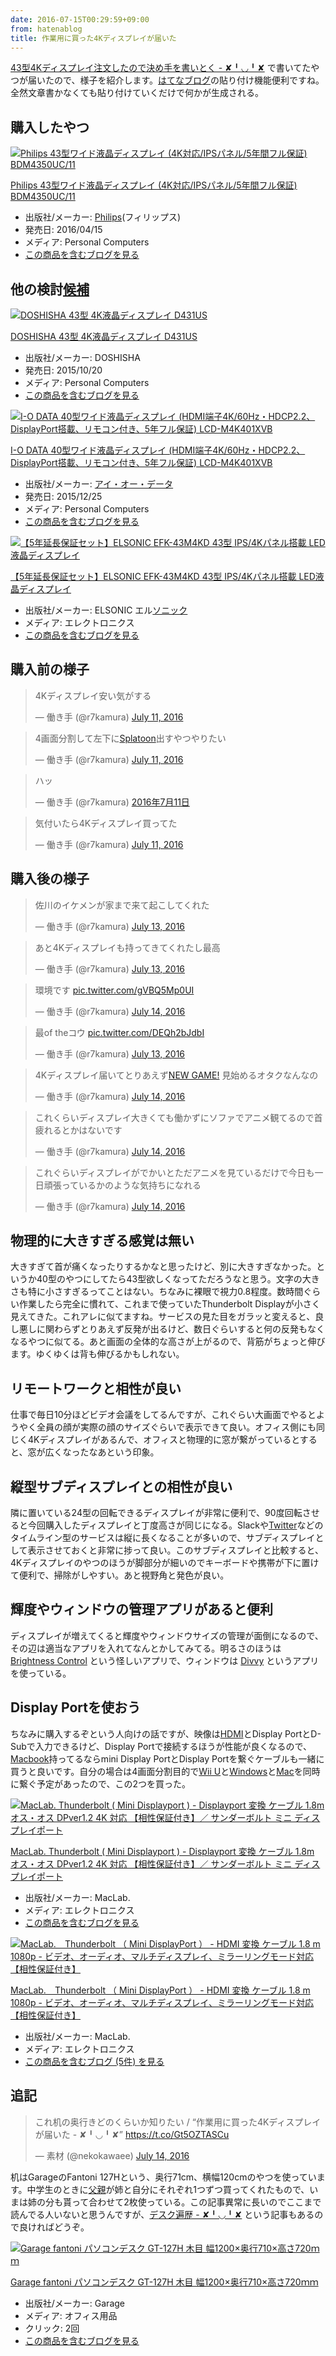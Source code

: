 ```yaml
---
date: 2016-07-15T00:29:59+09:00
from: hatenablog
title: 作業用に買った4Kディスプレイが届いた
---
```


<p><a href="http://r7kamura.hatenablog.com/entry/2016/07/12/042019">43型4Kディスプレイ注文したので決め手を書いとく - ✘╹◡╹✘</a> で書いてたやつが届いたので、様子を紹介します。<a class="keyword" href="http://d.hatena.ne.jp/keyword/%A4%CF%A4%C6%A4%CA%A5%D6%A5%ED%A5%B0">はてなブログ</a>の貼り付け機能便利ですね。全然文章書かなくても貼り付けていくだけで何かが生成される。</p>

<h2>購入したやつ</h2>

<p><div class="hatena-asin-detail"><a href="http://www.amazon.co.jp/exec/obidos/ASIN/B01D9FP20A/r7kamura-22/"><img src="http://ecx.images-amazon.com/images/I/51cWvwM7alL._SL160_.jpg" class="hatena-asin-detail-image" alt="Philips 43型ワイド液晶ディスプレイ (4K対応/IPSパネル/5年間フル保証) BDM4350UC/11" title="Philips 43型ワイド液晶ディスプレイ (4K対応/IPSパネル/5年間フル保証) BDM4350UC/11"></a><div class="hatena-asin-detail-info"><p class="hatena-asin-detail-title"><a href="http://www.amazon.co.jp/exec/obidos/ASIN/B01D9FP20A/r7kamura-22/">Philips 43型ワイド液晶ディスプレイ (4K対応/IPSパネル/5年間フル保証) BDM4350UC/11</a></p><ul><li><span class="hatena-asin-detail-label">出版社/メーカー:</span> <a class="keyword" href="http://d.hatena.ne.jp/keyword/Philips">Philips</a>(フィリップス)</li><li><span class="hatena-asin-detail-label">発売日:</span> 2016/04/15</li><li><span class="hatena-asin-detail-label">メディア:</span> Personal Computers</li><li><a href="http://d.hatena.ne.jp/asin/B01D9FP20A/r7kamura-22" target="_blank">この商品を含むブログを見る</a></li></ul></div><div class="hatena-asin-detail-foot"></div></div></p>

<h2>他の検討<a class="keyword" href="http://d.hatena.ne.jp/keyword/%B8%F5%CA%E4">候補</a></h2>

<p><div class="hatena-asin-detail"><a href="http://www.amazon.co.jp/exec/obidos/ASIN/B011AODN62/r7kamura-22/"><img src="http://ecx.images-amazon.com/images/I/51bM0S8BS1L._SL160_.jpg" class="hatena-asin-detail-image" alt="DOSHISHA 43型 4K液晶ディスプレイ D431US" title="DOSHISHA 43型 4K液晶ディスプレイ D431US"></a><div class="hatena-asin-detail-info"><p class="hatena-asin-detail-title"><a href="http://www.amazon.co.jp/exec/obidos/ASIN/B011AODN62/r7kamura-22/">DOSHISHA 43型 4K液晶ディスプレイ D431US</a></p><ul><li><span class="hatena-asin-detail-label">出版社/メーカー:</span> DOSHISHA</li><li><span class="hatena-asin-detail-label">発売日:</span> 2015/10/20</li><li><span class="hatena-asin-detail-label">メディア:</span> Personal Computers</li><li><a href="http://d.hatena.ne.jp/asin/B011AODN62/r7kamura-22" target="_blank">この商品を含むブログを見る</a></li></ul></div><div class="hatena-asin-detail-foot"></div></div></p>

<p><div class="hatena-asin-detail"><a href="http://www.amazon.co.jp/exec/obidos/ASIN/B018T5WQPE/r7kamura-22/"><img src="http://ecx.images-amazon.com/images/I/41NHrd%2BMZoL._SL160_.jpg" class="hatena-asin-detail-image" alt="I-O DATA 40型ワイド液晶ディスプレイ (HDMI端子4K/60Hz・HDCP2.2、DisplayPort搭載、リモコン付き、5年フル保証) LCD-M4K401XVB" title="I-O DATA 40型ワイド液晶ディスプレイ (HDMI端子4K/60Hz・HDCP2.2、DisplayPort搭載、リモコン付き、5年フル保証) LCD-M4K401XVB"></a><div class="hatena-asin-detail-info"><p class="hatena-asin-detail-title"><a href="http://www.amazon.co.jp/exec/obidos/ASIN/B018T5WQPE/r7kamura-22/">I-O DATA 40型ワイド液晶ディスプレイ (HDMI端子4K/60Hz・HDCP2.2、DisplayPort搭載、リモコン付き、5年フル保証) LCD-M4K401XVB</a></p><ul><li><span class="hatena-asin-detail-label">出版社/メーカー:</span> <a class="keyword" href="http://d.hatena.ne.jp/keyword/%A5%A2%A5%A4%A1%A6%A5%AA%A1%BC%A1%A6%A5%C7%A1%BC%A5%BF">アイ・オー・データ</a></li><li><span class="hatena-asin-detail-label">発売日:</span> 2015/12/25</li><li><span class="hatena-asin-detail-label">メディア:</span> Personal Computers</li><li><a href="http://d.hatena.ne.jp/asin/B018T5WQPE/r7kamura-22" target="_blank">この商品を含むブログを見る</a></li></ul></div><div class="hatena-asin-detail-foot"></div></div></p>

<p><div class="hatena-asin-detail"><a href="http://www.amazon.co.jp/exec/obidos/ASIN/B01B2LRRNI/r7kamura-22/"><img src="http://ecx.images-amazon.com/images/I/51h1mQ8tZTL._SL160_.jpg" class="hatena-asin-detail-image" alt="【5年延長保証セット】ELSONIC EFK-43M4KD 43型 IPS/4Kパネル搭載 LED液晶ディスプレイ" title="【5年延長保証セット】ELSONIC EFK-43M4KD 43型 IPS/4Kパネル搭載 LED液晶ディスプレイ"></a><div class="hatena-asin-detail-info"><p class="hatena-asin-detail-title"><a href="http://www.amazon.co.jp/exec/obidos/ASIN/B01B2LRRNI/r7kamura-22/">【5年延長保証セット】ELSONIC EFK-43M4KD 43型 IPS/4Kパネル搭載 LED液晶ディスプレイ</a></p><ul><li><span class="hatena-asin-detail-label">出版社/メーカー:</span> ELSONIC エル<a class="keyword" href="http://d.hatena.ne.jp/keyword/%A5%BD%A5%CB%A5%C3%A5%AF">ソニック</a></li><li><span class="hatena-asin-detail-label">メディア:</span> エレクトロニクス</li><li><a href="http://d.hatena.ne.jp/asin/B01B2LRRNI/r7kamura-22" target="_blank">この商品を含むブログを見る</a></li></ul></div><div class="hatena-asin-detail-foot"></div></div></p>

<h2>購入前の様子</h2>

<p><blockquote class="twitter-tweet" data-lang="HASH(0x9ee2eb8)"><p lang="ja" dir="ltr">4Kディスプレイ安い気がする</p>&mdash; 働き手 (@r7kamura) <a href="https://twitter.com/r7kamura/status/752522044483313664">July 11, 2016</a></blockquote><script async src="//platform.twitter.com/widgets.js" charset="utf-8"></script></p>

<p><blockquote class="twitter-tweet" data-lang="HASH(0x9ee2eb8)"><p lang="ja" dir="ltr">4画面分割して左下に<a class="keyword" href="http://d.hatena.ne.jp/keyword/Splatoon">Splatoon</a>出すやつやりたい</p>&mdash; 働き手 (@r7kamura) <a href="https://twitter.com/r7kamura/status/752523144112410624">July 11, 2016</a></blockquote><script async src="//platform.twitter.com/widgets.js" charset="utf-8"></script></p>

<p><blockquote class="twitter-tweet" data-lang="ja"><p lang="ja" dir="ltr">ハッ</p>&mdash; 働き手 (@r7kamura) <a href="https://twitter.com/r7kamura/status/752546980744736768">2016年7月11日</a></blockquote><script async src="//platform.twitter.com/widgets.js" charset="utf-8"></script></p>

<p><blockquote class="twitter-tweet" data-lang="HASH(0x9ee2eb8)"><p lang="ja" dir="ltr">気付いたら4Kディスプレイ買ってた</p>&mdash; 働き手 (@r7kamura) <a href="https://twitter.com/r7kamura/status/752547010465542144">July 11, 2016</a></blockquote><script async src="//platform.twitter.com/widgets.js" charset="utf-8"></script></p>

<h2>購入後の様子</h2>

<p><blockquote class="twitter-tweet" data-lang="HASH(0x9ee2eb8)"><p lang="ja" dir="ltr">佐川のイケメンが家まで来て起こしてくれた</p>&mdash; 働き手 (@r7kamura) <a href="https://twitter.com/r7kamura/status/753051307846410242">July 13, 2016</a></blockquote><script async src="//platform.twitter.com/widgets.js" charset="utf-8"></script></p>

<p><blockquote class="twitter-tweet" data-lang="HASH(0x9ee2eb8)"><p lang="ja" dir="ltr">あと4Kディスプレイも持ってきてくれたし最高</p>&mdash; 働き手 (@r7kamura) <a href="https://twitter.com/r7kamura/status/753051377534775296">July 13, 2016</a></blockquote><script async src="//platform.twitter.com/widgets.js" charset="utf-8"></script></p>

<p><blockquote class="twitter-tweet" data-lang="HASH(0x9ee2eb8)"><p lang="ja" dir="ltr">環境です <a href="https://t.co/gVBQ5Mp0UI">pic.twitter.com/gVBQ5Mp0UI</a></p>&mdash; 働き手 (@r7kamura) <a href="https://twitter.com/r7kamura/status/753585520907722752">July 14, 2016</a></blockquote><script async src="//platform.twitter.com/widgets.js" charset="utf-8"></script></p>

<p><blockquote class="twitter-tweet" data-lang="HASH(0x9ee2eb8)"><p lang="ja" dir="ltr">最of theコウ <a href="https://t.co/DEQh2bJdbI">pic.twitter.com/DEQh2bJdbI</a></p>&mdash; 働き手 (@r7kamura) <a href="https://twitter.com/r7kamura/status/753241986828611586">July 13, 2016</a></blockquote><script async src="//platform.twitter.com/widgets.js" charset="utf-8"></script></p>

<p><blockquote class="twitter-tweet" data-lang="HASH(0x9ee2eb8)"><p lang="ja" dir="ltr">4Kディスプレイ届いてとりあえず<a class="keyword" href="http://d.hatena.ne.jp/keyword/NEW%20GAME%21">NEW GAME!</a> 見始めるオタクなんなの</p>&mdash; 働き手 (@r7kamura) <a href="https://twitter.com/r7kamura/status/753476955069001730">July 14, 2016</a></blockquote><script async src="//platform.twitter.com/widgets.js" charset="utf-8"></script></p>

<p><blockquote class="twitter-tweet" data-lang="HASH(0x9ee2eb8)"><p lang="ja" dir="ltr">これくらいディスプレイ大きくても働かずにソファでアニメ観てるので首疲れるとかはないです</p>&mdash; 働き手 (@r7kamura) <a href="https://twitter.com/r7kamura/status/753589666406805505">July 14, 2016</a></blockquote><script async src="//platform.twitter.com/widgets.js" charset="utf-8"></script></p>

<p><blockquote class="twitter-tweet" data-lang="HASH(0x9ee2eb8)"><p lang="ja" dir="ltr">これぐらいディスプレイがでかいとただアニメを見ているだけで今日も一日頑張っているかのような気持ちになれる</p>&mdash; 働き手 (@r7kamura) <a href="https://twitter.com/r7kamura/status/753591102649749509">July 14, 2016</a></blockquote><script async src="//platform.twitter.com/widgets.js" charset="utf-8"></script></p>

<h2>物理的に大きすぎる感覚は無い</h2>

<p>大きすぎて首が痛くなったりするかなと思ったけど、別に大きすぎなかった。というか40型のやつにしてたら43型欲しくなってただろうなと思う。文字の大きさも特に小さすぎるってことはない。ちなみに裸眼で視力0.8程度。数時間ぐらい作業したら完全に慣れて、これまで使っていたThunderbolt Displayが小さく見えてきた。これアレに似てますね。サービスの見た目をガラッと変えると、良し悪しに関わらずとりあえず反発が出るけど、数日ぐらいすると何の反発もなくなるやつに似てる。あと画面の全体的な高さが上がるので、背筋がちょっと伸びます。ゆくゆくは背も伸びるかもしれない。</p>

<h2>リモートワークと相性が良い</h2>

<p>仕事で毎日10分ほどビデオ会議をしてるんですが、これぐらい大画面でやるとようやく全員の顔が実際の顔のサイズぐらいで表示できて良い。オフィス側にも同じく4Kディスプレイがあるんで、オフィスと物理的に窓が繋がっているとすると、窓が広くなったなあという印象。</p>

<h2>縦型サブディスプレイとの相性が良い</h2>

<p>隣に置いている24型の回転できるディスプレイが非常に便利で、90度回転させると今回購入したディスプレイと丁度高さが同じになる。Slackや<a class="keyword" href="http://d.hatena.ne.jp/keyword/Twitter">Twitter</a>などのタイムライン型のサービスは縦に長くなることが多いので、サブディスプレイとして表示させておくと非常に捗って良い。このサブディスプレイと比較すると、4Kディスプレイのやつのほうが脚部分が細いのでキーボードや携帯が下に置けて便利で、掃除がしやすい。あと視野角と発色が良い。</p>

<h2>輝度やウィンドウの管理アプリがあると便利</h2>

<p>ディスプレイが増えてくると輝度やウィンドウサイズの管理が面倒になるので、その辺は適当なアプリを入れてなんとかしてみてる。明るさのほうは <a href="https://itunes.apple.com/jp/app/brightness-slider/id456624497?mt=12">Brightness Control</a> という怪しいアプリで、ウィンドウは <a href="http://mizage.com/divvy/">Divvy</a> というアプリを使っている。</p>

<h2>Display Portを使おう</h2>

<p>ちなみに購入するぞという人向けの話ですが、映像は<a class="keyword" href="http://d.hatena.ne.jp/keyword/HDMI">HDMI</a>とDisplay PortとD-Subで入力できるけど、Display Portで接続するほうが性能が良くなるので、<a class="keyword" href="http://d.hatena.ne.jp/keyword/Macbook">Macbook</a>持ってるならmini Display PortとDisplay Portを繋ぐケーブルも一緒に買うと良いです。自分の場合は4画面分割目的で<a class="keyword" href="http://d.hatena.ne.jp/keyword/Wii%20U">Wii U</a>と<a class="keyword" href="http://d.hatena.ne.jp/keyword/Windows">Windows</a>と<a class="keyword" href="http://d.hatena.ne.jp/keyword/Mac">Mac</a>を同時に繋ぐ予定があったので、この2つを買った。</p>

<p><div class="hatena-asin-detail"><a href="http://www.amazon.co.jp/exec/obidos/ASIN/B014YOZHA0/r7kamura-22/"><img src="http://ecx.images-amazon.com/images/I/31RW49uW4uL._SL160_.jpg" class="hatena-asin-detail-image" alt="MacLab. Thunderbolt ( Mini Displayport ) - Displayport 変換 ケーブル 1.8m オス・オス DPver1.2 4K 対応 【相性保証付き】／ サンダーボルト ミニ ディスプレイポート" title="MacLab. Thunderbolt ( Mini Displayport ) - Displayport 変換 ケーブル 1.8m オス・オス DPver1.2 4K 対応 【相性保証付き】／ サンダーボルト ミニ ディスプレイポート"></a><div class="hatena-asin-detail-info"><p class="hatena-asin-detail-title"><a href="http://www.amazon.co.jp/exec/obidos/ASIN/B014YOZHA0/r7kamura-22/">MacLab. Thunderbolt ( Mini Displayport ) - Displayport 変換 ケーブル 1.8m オス・オス DPver1.2 4K 対応 【相性保証付き】／ サンダーボルト ミニ ディスプレイポート</a></p><ul><li><span class="hatena-asin-detail-label">出版社/メーカー:</span> MacLab.</li><li><span class="hatena-asin-detail-label">メディア:</span> エレクトロニクス</li><li><a href="http://d.hatena.ne.jp/asin/B014YOZHA0/r7kamura-22" target="_blank">この商品を含むブログを見る</a></li></ul></div><div class="hatena-asin-detail-foot"></div></div></p>

<p><div class="hatena-asin-detail"><a href="http://www.amazon.co.jp/exec/obidos/ASIN/B00BXGK834/r7kamura-22/"><img src="http://ecx.images-amazon.com/images/I/31K4qb1pOsL._SL160_.jpg" class="hatena-asin-detail-image" alt="MacLab.　Thunderbolt （ Mini DisplayPort ） - HDMI 変換 ケーブル 1.8 m 1080p - ビデオ、オーディオ、マルチディスプレイ、ミラーリングモード対応【相性保証付き】" title="MacLab.　Thunderbolt （ Mini DisplayPort ） - HDMI 変換 ケーブル 1.8 m 1080p - ビデオ、オーディオ、マルチディスプレイ、ミラーリングモード対応【相性保証付き】"></a><div class="hatena-asin-detail-info"><p class="hatena-asin-detail-title"><a href="http://www.amazon.co.jp/exec/obidos/ASIN/B00BXGK834/r7kamura-22/">MacLab.　Thunderbolt （ Mini DisplayPort ） - HDMI 変換 ケーブル 1.8 m 1080p - ビデオ、オーディオ、マルチディスプレイ、ミラーリングモード対応【相性保証付き】</a></p><ul><li><span class="hatena-asin-detail-label">出版社/メーカー:</span> MacLab.</li><li><span class="hatena-asin-detail-label">メディア:</span> エレクトロニクス</li><li><a href="http://d.hatena.ne.jp/asin/B00BXGK834/r7kamura-22" target="_blank">この商品を含むブログ (5件) を見る</a></li></ul></div><div class="hatena-asin-detail-foot"></div></div></p>

<h2>追記</h2>

<p><blockquote class="twitter-tweet" data-lang="HASH(0x9ee2eb8)"><p lang="ja" dir="ltr">これ机の奥行きどのくらいか知りたい / “作業用に買った4Kディスプレイが届いた - ✘╹◡╹✘” <a href="https://t.co/Gt5OZTASCu">https://t.co/Gt5OZTASCu</a></p>&mdash; 素材 (@nekokawaee) <a href="https://twitter.com/nekokawaee/status/753615275354763264">July 14, 2016</a></blockquote><script async src="//platform.twitter.com/widgets.js" charset="utf-8"></script></p>

<p>机はGarageのFantoni 127Hという、奥行71cm、横幅120cmのやつを使っています。中学生のときに<a class="keyword" href="http://d.hatena.ne.jp/keyword/%C9%E3%BF%C6">父親</a>が姉と自分にそれぞれ1つずつ買ってくれたもので、いまは姉の分も貰って合わせて2枚使っている。この記事異常に長いのでここまで読んでる人いないと思うんですが、<a href="http://r7kamura.hatenablog.com/entry/2014/12/31/042926">デスク遍歴 - ✘╹◡╹✘</a> という記事もあるので良ければどうぞ。</p>

<p><div class="hatena-asin-detail"><a href="http://www.amazon.co.jp/exec/obidos/ASIN/B001FVY8V0/r7kamura-22/"><img src="http://ecx.images-amazon.com/images/I/21225y4kOgL._SL160_.jpg" class="hatena-asin-detail-image" alt="Garage fantoni パソコンデスク GT-127H 木目 幅1200×奥行710×高さ720ｍｍ" title="Garage fantoni パソコンデスク GT-127H 木目 幅1200×奥行710×高さ720ｍｍ"></a><div class="hatena-asin-detail-info"><p class="hatena-asin-detail-title"><a href="http://www.amazon.co.jp/exec/obidos/ASIN/B001FVY8V0/r7kamura-22/">Garage fantoni パソコンデスク GT-127H 木目 幅1200×奥行710×高さ720ｍｍ</a></p><ul><li><span class="hatena-asin-detail-label">出版社/メーカー:</span> Garage</li><li><span class="hatena-asin-detail-label">メディア:</span> オフィス用品</li><li> <span class="hatena-asin-detail-label">クリック</span>: 2回</li><li><a href="http://d.hatena.ne.jp/asin/B001FVY8V0/r7kamura-22" target="_blank">この商品を含むブログを見る</a></li></ul></div><div class="hatena-asin-detail-foot"></div></div></p>

